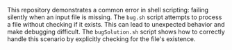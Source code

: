 This repository demonstrates a common error in shell scripting:  failing silently when an input file is missing.  The `bug.sh` script attempts to process a file without checking if it exists.  This can lead to unexpected behavior and make debugging difficult. The `bugSolution.sh` script shows how to correctly handle this scenario by explicitly checking for the file's existence.